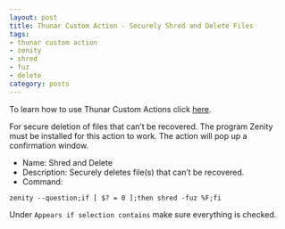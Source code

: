 ```yaml
---
layout: post
title: Thunar Custom Action - Securely Shred and Delete Files
tags:
- thunar custom action
- zenity
- shred
- fuz
- delete
category: posts
---
```

To learn how to use Thunar Custom Actions click [here](https://birchwell.github.io/posts/thunar-custom-action-tutorial-convert-video-to-avi/).

For secure deletion of files that can’t be recovered. The program Zenity must be installed for this action to work. The action will pop up a confirmation window.

* Name: Shred and Delete
* Description: Securely deletes file(s) that can’t be recovered.
* Command: 

`zenity --question;if [ $? = 0 ];then shred -fuz %F;fi`

Under `Appears if selection contains` make sure everything is checked.
